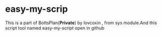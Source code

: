 # easy-my-scrip
This is a part of BottsPlan(**Private**) by lovcoxin , from sys module.And this script tool named easy-my-script open in github
